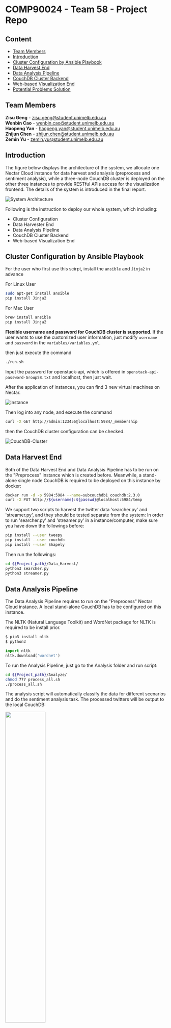 # COMP90024 - Team 58 - Project Repo
## Content  
- [Team Members](#Team-Members)
- [Introduction](#Introduction)
- [Cluster Configuration by Ansible Playbook](#Cluster-Configuration-by-Ansible-Playbook)
- [Data Harvest End](#Data-Harvest-End)
- [Data Analysis Pipeline](#Data-Analysis-Pipeline)
- [CouchDB Cluster Backend](#CouchDB-Cluster-Backend)
- [Web-based Visualization End](#Web-based-Visualization-End)
- [Potential Problems Solution](#Potential-Problems-Solution)

## Team Members
**Zisu Geng** - zisu.geng@student.unimelb.edu.au  
**Wenbin Cao** - wenbin.cao@student.unimelb.edu.au  
**Haopeng Yan** - haopeng.yan@student.unimelb.edu.au  
**Zhijun Chen** - zhijun.chen@student.unimelb.edu.au  
**Zemin Yu** - zemin.yu@student.unimelb.edu.au  


## Introduction 

The figure below displays the architecture of the system, we allocate one Nectar Cloud instance for data harvest and analysis (preprocess and sentiment analysis), while a three-node CouchDB cluster is deployed on the other three instances to provide RESTful APIs access for the visualization frontend. The details of the system is introduced in the final report. 

![System Architecture](./Pictures/Structure_final.png)  

Following is the instruction to deploy our whole system, which including:  

- Cluster Configuration
- Data Harvester End
- Data Analysis Pipeline
- CouchDB Cluster Backend
- Web-based Visualization End

## Cluster Configuration by Ansible Playbook

For the user who first use this scirpt, install the `ansible` and `Jinja2`  in advance

For Linux User

```bash
sudo apt-get install ansible
pip install Jinja2
```

For Mac User

```bash
brew install ansible
pip install Jinja2
```

**Flexible username and password for CouchDB cluster is supported**. If the user wants to use the customized user information, just modify `username` and `password` in the `variables/variables.yml`.

then just execute the command

```bash
./run.sh
```

Input the password for openstack-api, which is offered in `openstack-api-password-Group58.txt` and localhost, then just wait.

After the application of instances, you can find 3 new virtual machines on Nectar.

![instance](./Pictures/Instances.png)

Then log into any node, and execute the command

```bash
curl -X GET http://admin:123456@localhost:5984/_membership
```

then the CouchDB cluster configuration can be checked.

![CouchDB-Cluster](./Pictures/couchdb-cluster.png)

## Data Harvest End

Both of the Data Harvest End and Data Analysis Pipeline has to be run on the "Preprocess" instance which is created before. Meanwhile, a stand-alone single node CouchDB is required to be deployed on this instance by docker:

``` bash
docker run -d -p 5984:5984 --name=subcouchdb1 couchdb:2.3.0
curl -X PUT http://${username}:${passwd}@localhost:5984/temp
```

We support two scripts to harvest the twitter data 'searcher.py' and 'streamer.py', and they should be tested separate from the system:
In order to run 'searcher.py' and 'streamer.py' in a instance/computer, make sure you have down the followings before:
``` bash
pip install --user tweepy
pip install --user couchdb
pip install --user Shapely

```

Then run the followings: 
``` bash
cd ${Project_path}/Data_Harvest/
python3 searcher.py
python3 streamer.py
```

## Data Analysis Pipeline

The Data Analysis Pipeline requires to run on the "Preprocess" Nectar Cloud instance. A local stand-alone CouchDB has to be configured on this instance. 

The NLTK (Natural Language Toolkit) and WordNet package for NLTK is required to be install prior.

``` bash
$ pip3 install nltk  
$ python3  
```

``` python
import nltk
nltk.download('wordnet')
```

To run the Analysis Pipeline, just go to the Analysis folder and run script:

``` bash  
cd ${Project_path}/Analyze/  
chmod 777 process_all.sh  
./process_all.sh  
```

The analysis script will automatically classify the data for different scenarios and do the sentiment analysis task. The processed twitters will be output to the local CouchDB:

<img src="./Pictures/CouchDB_generated.png" height="50%" width="50%">

This part usually takes about 20 minutes to run.

## CouchDB Cluster Backend

To populate the data to the CouchDB Cluster, compile and push MapReduce views, we build a script which can run all tasks automatically. This script is required run on the "instance 0" Nectar instance (the instance that configured the CouchDB master node). The script will be upload to the "instance 0" by Ansible when the instance is prepared.

To run the data populate script, just run following commands:

``` bash  
cd ${Project_path}/Backend/  
chmod 777 data-populate.sh  
./data-populate.sh  
```

The script will checkout the newest code from this respository, replicate twitter data from the stand-alone instance before, compile and push MapReduce views by Grunt. The Node.js and Grunt dependencies will also be installed by the script itself.

After the execution of this script, we can see that the MapReduce views has pushed to the databases successfully:

<img src="./Pictures/Backend_result.png" height="50%" width="50%"> 

If we send a get request to the CouchDB cluster by:

```
http://${cluster_IP}:5984/food_twitters/_design/designs/_view/agg_by_region?group=true
```

A list of JSON response like below will be returned:

```javascript
{  
      "key": {  
        "name": "Abbotsford"  
      },  
      "value": {  
        "positive": 98,  
        "negative": 21,  
        "neutral": 65,  
        "total": 184 
      }  
    }  
}  
```


## Web-based Visualization End

The web visualization end will be automatically deployed by the Ansible Playbook. It just runs in the Docker Container on the same Nectar Cloud instance of the CouchDB master node. So there is no need to configure the web end manually. 

We deployed a backup web visulisation end which can be access by the link below (Only allow access in Unimelb or with Unimelb VPN): 

[Project Visualization Website](http://115.146.92.183/homepage.html)

![Website](./Pictures/Website.png)

## Potential Problems Solution

For the user who has created the instances and Docker environment, but get bug in the continuing steps, please open the `run.sh`, then comment the line 4, 7 and uncomment line 10, which makes the bash script's content is

```bash
#!/bin/bash

# apply the instances, render the templates
# . ./unimelb-comp90024-group-58-openrc.sh; ansible-playbook --ask-become-pass apply-instance.yml

# install docker on the remote servers
# ansible-playbook -i inventory.ini -u ubuntu --key-file=./Group58 docker-configuration.yml

# reset the enviroment of the remote servers
ansible-playbook -i inventory.ini -u ubuntu --key-file=./Group58 -v environment-reset.yml

# setup couchdb cluster on database servers
ansible-playbook -i inventory.ini -u ubuntu --key-file=./Group58 couchdb-cluster-setup.yml

# setup the web server and load the data
ansible-playbook -i inventory.ini -u ubuntu --key-file=./Group58 background-configuration.yml
```

then execute the command

```bash
./run.sh
```

